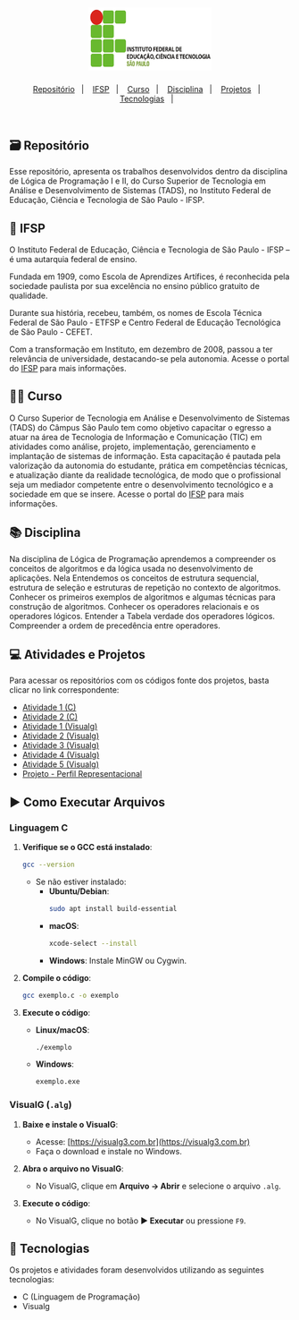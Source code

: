 <h1 align="center">
  <a href="https://spo.ifsp.edu.br/">
     <img alt="Logo IFSP" title="Logo IFSP" src="https://github.com/Karimangfn/Images-Perfil-Github/blob/main/logoIFSP.png" width="220px"/>
  </a>
 </h1>

<p align="center">
  <a href="#">Repositório</a>&nbsp;&nbsp;&nbsp;|&nbsp;&nbsp;&nbsp;
  <a href="#-ifsp">IFSP</a>&nbsp;&nbsp;&nbsp;|&nbsp;&nbsp;&nbsp;
  <a href="#-curso">Curso</a>&nbsp;&nbsp;&nbsp;|&nbsp;&nbsp;&nbsp;
  <a href="#-disciplina">Disciplina</a>&nbsp;&nbsp;&nbsp;|&nbsp;&nbsp;&nbsp;
  <a href="#-projetos">Projetos</a>&nbsp;&nbsp;&nbsp;|&nbsp;&nbsp;&nbsp;
  <a href="#-tecnologias">Tecnologias</a>&nbsp;&nbsp;&nbsp;|&nbsp;&nbsp;&nbsp;
 </p>
 
 <br>

## 🗃️ Repositório

Esse repositório, apresenta os trabalhos desenvolvidos dentro da disciplina de Lógica de Programação I e II, do Curso Superior de Tecnologia em Análise e Desenvolvimento de Sistemas (TADS), no Instituto Federal de Educação, Ciência e Tecnologia de São Paulo - IFSP.

## 🏫 IFSP

O Instituto Federal de Educação, Ciência e Tecnologia de São Paulo - IFSP – é uma autarquia federal de ensino.

Fundada em 1909, como Escola de Aprendizes Artífices, é reconhecida pela sociedade paulista por sua excelência no ensino público gratuito de qualidade.

Durante sua história, recebeu, também, os nomes de Escola Técnica Federal de São Paulo - ETFSP e Centro Federal de Educação Tecnológica de São Paulo - CEFET. 

Com a transformação em Instituto, em dezembro de 2008, passou a ter relevância de universidade, destacando-se pela autonomia. Acesse o portal do [IFSP](https://spo.ifsp.edu.br/) para mais informações.

## 👨‍💻 Curso

O Curso Superior de Tecnologia em Análise e Desenvolvimento de Sistemas (TADS) do Câmpus São Paulo tem como objetivo capacitar o egresso a atuar na área de Tecnologia de Informação e Comunicação (TIC) em atividades como análise, projeto, implementação, gerenciamento e implantação de sistemas de informação. Esta capacitação é pautada pela valorização da autonomia do estudante, prática em competências técnicas, e atualização diante da realidade tecnológica, de modo que o profissional seja um mediador competente entre o desenvolvimento tecnológico e a sociedade em que se insere. Acesse o portal do [IFSP](https://spo.ifsp.edu.br/tads) para mais informações.

## 📚 Disciplina

Na disciplina de Lógica de Programação aprendemos a compreender os conceitos de algoritmos e da lógica usada no desenvolvimento de aplicações. Nela Entendemos os conceitos de estrutura sequencial, estrutura de seleção e estruturas de repetição no contexto de algoritmos. Conhecer os primeiros exemplos de algoritmos e algumas técnicas para construção de algoritmos. Conhecer os operadores relacionais e os operadores lógicos. Entender a Tabela verdade dos operadores lógicos. Compreender a ordem de precedência entre operadores.

## 💻 Atividades e Projetos

Para acessar os repositórios com os códigos fonte dos projetos, basta clicar no link correspondente:

- [Atividade 1 (C)](https://github.com/Karimangfn/Logica-de-Programacao-1-IFSP/tree/main/Atividades%20(C)/Aula%201)
- [Atividade 2 (C)](https://github.com/Karimangfn/Logica-de-Programacao-1-IFSP/tree/main/Atividades%20(C)/Aula%202)
- [Atividade 1 (Visualg)](https://github.com/Karimangfn/Logica-de-Programacao-1-IFSP/tree/main/Atividades%20(VisuAlg)/Aula%201)
- [Atividade 2 (Visualg)](https://github.com/Karimangfn/Logica-de-Programacao-1-IFSP/tree/main/Atividades%20(VisuAlg)/Aula%202)
- [Atividade 3 (Visualg)](https://github.com/Karimangfn/Logica-de-Programacao-1-IFSP/tree/main/Atividades%20(VisuAlg)/Aula%203)
- [Atividade 4 (Visualg)](https://github.com/Karimangfn/Logica-de-Programacao-1-IFSP/tree/main/Atividades%20(VisuAlg)/Aula%204)
- [Atividade 5 (Visualg)](https://github.com/Karimangfn/Logica-de-Programacao-1-IFSP/tree/main/Atividades%20(VisuAlg)/Aula%205)
- [Projeto - Perfil Representacional](https://github.com/Karimangfn/Logica-de-Programacao/tree/main/Projeto%20-%20Perfil%20Representacional)
</p>

## ▶️ Como Executar Arquivos

### Linguagem C
1. **Verifique se o GCC está instalado**:
    ```bash
    gcc --version
    ```

    - Se não estiver instalado:
      - **Ubuntu/Debian**:  
        ```bash
        sudo apt install build-essential
        ```
      - **macOS**:  
        ```bash
        xcode-select --install
        ```
      - **Windows**: Instale MinGW ou Cygwin.

2. **Compile o código**:
    ```bash
    gcc exemplo.c -o exemplo
    ```

3. **Execute o código**:
    - **Linux/macOS**:
      ```bash
      ./exemplo
      ```
    - **Windows**:
      ```bash
      exemplo.exe
      ```

### VisualG (`.alg`)
1. **Baixe e instale o VisualG**:  
   - Acesse: [https://visualg3.com.br](https://visualg3.com.br)  
   - Faça o download e instale no Windows.

2. **Abra o arquivo no VisualG**:
   - No VisualG, clique em **Arquivo → Abrir** e selecione o arquivo `.alg`.

3. **Execute o código**:
   - No VisualG, clique no botão **▶️ Executar** ou pressione `F9`.


## 🚀 Tecnologias

Os projetos e atividades foram desenvolvidos utilizando as seguintes tecnologias:

- C (Linguagem de Programação)
- Visualg
